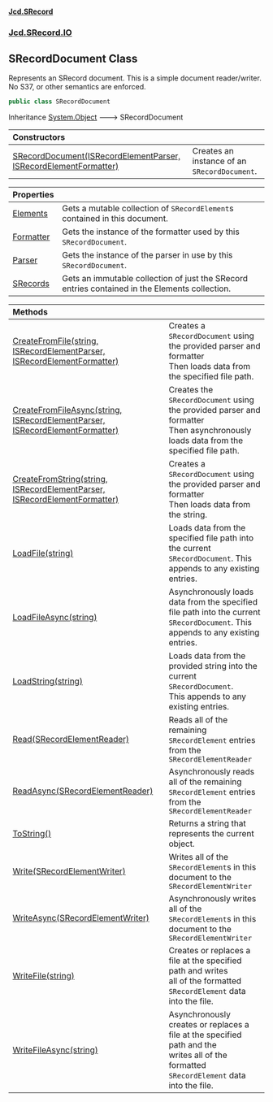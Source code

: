 #### [Jcd.SRecord](index.md 'index')
### [Jcd.SRecord.IO](Jcd.SRecord.IO.md 'Jcd.SRecord.IO')

## SRecordDocument Class

Represents an SRecord document. This is a simple document reader/writer.  
No S37, or other semantics are enforced.

```csharp
public class SRecordDocument
```

Inheritance [System.Object](https://docs.microsoft.com/en-us/dotnet/api/System.Object 'System.Object') &#129106; SRecordDocument

| Constructors | |
| :--- | :--- |
| [SRecordDocument(ISRecordElementParser, ISRecordElementFormatter)](Jcd.SRecord.IO.SRecordDocument.SRecordDocument(Jcd.SRecord.IO.ISRecordElementParser,Jcd.SRecord.IO.ISRecordElementFormatter).md 'Jcd.SRecord.IO.SRecordDocument.SRecordDocument(Jcd.SRecord.IO.ISRecordElementParser, Jcd.SRecord.IO.ISRecordElementFormatter)') | Creates an instance of an `SRecordDocument`. |

| Properties | |
| :--- | :--- |
| [Elements](Jcd.SRecord.IO.SRecordDocument.Elements.md 'Jcd.SRecord.IO.SRecordDocument.Elements') | Gets a mutable collection of `SRecordElement`s contained in this document. |
| [Formatter](Jcd.SRecord.IO.SRecordDocument.Formatter.md 'Jcd.SRecord.IO.SRecordDocument.Formatter') | Gets the instance of the formatter used by this `SRecordDocument`. |
| [Parser](Jcd.SRecord.IO.SRecordDocument.Parser.md 'Jcd.SRecord.IO.SRecordDocument.Parser') | Gets the instance of the parser in use by this `SRecordDocument`. |
| [SRecords](Jcd.SRecord.IO.SRecordDocument.SRecords.md 'Jcd.SRecord.IO.SRecordDocument.SRecords') | Gets an immutable collection of just the SRecord entries contained in the Elements collection. |

| Methods | |
| :--- | :--- |
| [CreateFromFile(string, ISRecordElementParser, ISRecordElementFormatter)](Jcd.SRecord.IO.SRecordDocument.CreateFromFile(string,Jcd.SRecord.IO.ISRecordElementParser,Jcd.SRecord.IO.ISRecordElementFormatter).md 'Jcd.SRecord.IO.SRecordDocument.CreateFromFile(string, Jcd.SRecord.IO.ISRecordElementParser, Jcd.SRecord.IO.ISRecordElementFormatter)') | Creates a `SRecordDocument` using the provided parser and formatter<br/>Then loads data from the specified file path. |
| [CreateFromFileAsync(string, ISRecordElementParser, ISRecordElementFormatter)](Jcd.SRecord.IO.SRecordDocument.CreateFromFileAsync(string,Jcd.SRecord.IO.ISRecordElementParser,Jcd.SRecord.IO.ISRecordElementFormatter).md 'Jcd.SRecord.IO.SRecordDocument.CreateFromFileAsync(string, Jcd.SRecord.IO.ISRecordElementParser, Jcd.SRecord.IO.ISRecordElementFormatter)') | Creates the `SRecordDocument` using the provided parser and formatter<br/>Then asynchronously loads data from the specified file path. |
| [CreateFromString(string, ISRecordElementParser, ISRecordElementFormatter)](Jcd.SRecord.IO.SRecordDocument.CreateFromString(string,Jcd.SRecord.IO.ISRecordElementParser,Jcd.SRecord.IO.ISRecordElementFormatter).md 'Jcd.SRecord.IO.SRecordDocument.CreateFromString(string, Jcd.SRecord.IO.ISRecordElementParser, Jcd.SRecord.IO.ISRecordElementFormatter)') | Creates a `SRecordDocument` using the provided parser and formatter<br/>Then loads data from the string. |
| [LoadFile(string)](Jcd.SRecord.IO.SRecordDocument.LoadFile(string).md 'Jcd.SRecord.IO.SRecordDocument.LoadFile(string)') | Loads data from the specified file path into the current<br/>`SRecordDocument`. This appends to any existing entries. |
| [LoadFileAsync(string)](Jcd.SRecord.IO.SRecordDocument.LoadFileAsync(string).md 'Jcd.SRecord.IO.SRecordDocument.LoadFileAsync(string)') | Asynchronously loads data from the specified file path into the current<br/>`SRecordDocument`. This appends to any existing entries. |
| [LoadString(string)](Jcd.SRecord.IO.SRecordDocument.LoadString(string).md 'Jcd.SRecord.IO.SRecordDocument.LoadString(string)') | Loads data from the provided string into the current  `SRecordDocument`.<br/>This appends to any existing entries. |
| [Read(SRecordElementReader)](Jcd.SRecord.IO.SRecordDocument.Read(Jcd.SRecord.IO.SRecordElementReader).md 'Jcd.SRecord.IO.SRecordDocument.Read(Jcd.SRecord.IO.SRecordElementReader)') | Reads all of the remaining `SRecordElement` entries <br/>from the `SRecordElementReader` |
| [ReadAsync(SRecordElementReader)](Jcd.SRecord.IO.SRecordDocument.ReadAsync(Jcd.SRecord.IO.SRecordElementReader).md 'Jcd.SRecord.IO.SRecordDocument.ReadAsync(Jcd.SRecord.IO.SRecordElementReader)') | Asynchronously reads all of the remaining `SRecordElement` entries <br/>from the `SRecordElementReader` |
| [ToString()](Jcd.SRecord.IO.SRecordDocument.ToString().md 'Jcd.SRecord.IO.SRecordDocument.ToString()') | Returns a string that represents the current object. |
| [Write(SRecordElementWriter)](Jcd.SRecord.IO.SRecordDocument.Write(Jcd.SRecord.IO.SRecordElementWriter).md 'Jcd.SRecord.IO.SRecordDocument.Write(Jcd.SRecord.IO.SRecordElementWriter)') | Writes all of the `SRecordElement`s in this document to the<br/>`SRecordElementWriter` |
| [WriteAsync(SRecordElementWriter)](Jcd.SRecord.IO.SRecordDocument.WriteAsync(Jcd.SRecord.IO.SRecordElementWriter).md 'Jcd.SRecord.IO.SRecordDocument.WriteAsync(Jcd.SRecord.IO.SRecordElementWriter)') | Asynchronously writes all of the `SRecordElement`s in this document to the<br/>`SRecordElementWriter` |
| [WriteFile(string)](Jcd.SRecord.IO.SRecordDocument.WriteFile(string).md 'Jcd.SRecord.IO.SRecordDocument.WriteFile(string)') | Creates or replaces a file at the specified path and writes<br/>all of the formatted `SRecordElement` data into the file. |
| [WriteFileAsync(string)](Jcd.SRecord.IO.SRecordDocument.WriteFileAsync(string).md 'Jcd.SRecord.IO.SRecordDocument.WriteFileAsync(string)') | Asynchronously creates or replaces a file at the specified path and the<br/>writes all of the formatted `SRecordElement` data into the file. |

